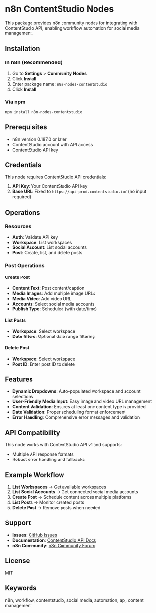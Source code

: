 # n8n ContentStudio Nodes

This package provides n8n community nodes for integrating with ContentStudio API, enabling workflow automation for social media management.

## Installation

### In n8n (Recommended)
1. Go to **Settings** > **Community Nodes**
2. Click **Install**
3. Enter package name: `n8n-nodes-contentstudio`
4. Click **Install**

### Via npm
```bash
npm install n8n-nodes-contentstudio
```

## Prerequisites

- n8n version 0.187.0 or later
- ContentStudio account with API access
- ContentStudio API key

## Credentials

This node requires ContentStudio API credentials:

1. **API Key**: Your ContentStudio API key
2. **Base URL**: Fixed to `https://api-prod.contentstudio.io/` (no input required)

## Operations

### Resources

- **Auth**: Validate API key
- **Workspace**: List workspaces
- **Social Account**: List social accounts
- **Post**: Create, list, and delete posts

### Post Operations

#### Create Post
- **Content Text**: Post content/caption
- **Media Images**: Add multiple image URLs
- **Media Video**: Add video URL
- **Accounts**: Select social media accounts
- **Publish Type**: Scheduled (with date/time)

#### List Posts
- **Workspace**: Select workspace
- **Date filters**: Optional date range filtering

#### Delete Post
- **Workspace**: Select workspace
- **Post ID**: Enter post ID to delete

## Features

- **Dynamic Dropdowns**: Auto-populated workspace and account selections
- **User-Friendly Media Input**: Easy image and video URL management
- **Content Validation**: Ensures at least one content type is provided
- **Date Validation**: Proper scheduling format enforcement
- **Error Handling**: Comprehensive error messages and validation

## API Compatibility

This node works with ContentStudio API v1 and supports:
- Multiple API response formats
- Robust error handling and fallbacks

## Example Workflow

1. **List Workspaces** → Get available workspaces
2. **List Social Accounts** → Get connected social media accounts
3. **Create Post** → Schedule content across multiple platforms
4. **List Posts** → Monitor created posts
5. **Delete Post** → Remove posts when needed

## Support

- **Issues**: [GitHub Issues](https://github.com/d4interactive/n8n-nodes/issues)
- **Documentation**: [ContentStudio API Docs](https://docs.contentstudio.io/)
- **n8n Community**: [n8n Community Forum](https://community.n8n.io/)

## License

MIT

## Keywords

n8n, workflow, contentstudio, social media, automation, api, content management
